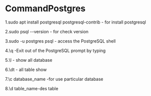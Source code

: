 # CommandPostgres


1.sudo apt install postgresql postgresql-contrib - for install postgresql

2.sudo  psql --version - for check version 

3.sudo -u postgres psql - access the PostgreSQL shell

4.\q -Exit out of the PostgreSQL prompt by typing

5.\l - show all database 

6.\dt - all table show 

7.\c database_name -for use particular database 

8.\d table_name-des table


